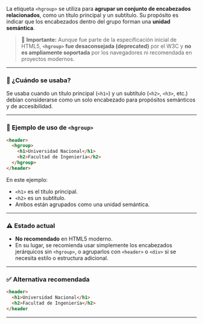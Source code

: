 La etiqueta `<hgroup>` se utiliza para **agrupar un conjunto de encabezados relacionados**, como un título principal y un subtítulo. Su propósito es indicar que los encabezados dentro del grupo forman una **unidad semántica**.

> 📌 **Importante:** Aunque fue parte de la especificación inicial de HTML5, **`<hgroup>` fue desaconsejada (deprecated)** por el W3C y **no es ampliamente soportada** por los navegadores ni recomendada en proyectos modernos.

---

### 🧠 ¿Cuándo se usaba?

Se usaba cuando un título principal (`<h1>`) y un subtítulo (`<h2>`, `<h3>`, etc.) debían considerarse como un solo encabezado para propósitos semánticos y de accesibilidad.

---

### 🧩 Ejemplo de uso de `<hgroup>`

```html
<header>
  <hgroup>
    <h1>Universidad Nacional</h1>
    <h2>Facultad de Ingeniería</h2>
  </hgroup>
</header>
```

En este ejemplo:

- `<h1>` es el título principal.
- `<h2>` es un subtítulo.
- Ambos están agrupados como una unidad semántica.

---

### ⚠️ Estado actual

- **No recomendado** en HTML5 moderno.
- En su lugar, se recomienda usar simplemente los encabezados jerárquicos sin `<hgroup>`, o agruparlos con `<header>` o `<div>` si se necesita estilo o estructura adicional.

---

### ✅ Alternativa recomendada

```html
<header>
  <h1>Universidad Nacional</h1>
  <h2>Facultad de Ingeniería</h2>
</header
```

---
